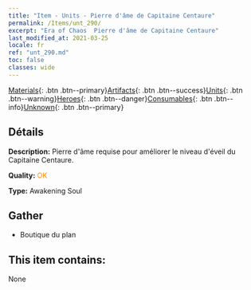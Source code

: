 ```yaml
---
title: "Item - Units - Pierre d'âme de Capitaine Centaure"
permalink: /Items/unt_290/
excerpt: "Era of Chaos  Pierre d'âme de Capitaine Centaure"
last_modified_at: 2021-03-25
locale: fr
ref: "unt_290.md"
toc: false
classes: wide
---
```

 [Materials](/fr/Items/){: .btn .btn--primary}[Artifacts](/fr/Items/Artifacts/){: .btn .btn--success}[Units](/fr/Items/Units/){: .btn .btn--warning}[Heroes](/fr/Items/Heroes/){: .btn .btn--danger}[Consumables](/fr/Items/Consumables/){: .btn .btn--info}[Unknown](/fr/Items/Unknown/){: .btn .btn--primary}

## Détails
 **Description:** Pierre d'âme requise pour améliorer le niveau d'éveil du Capitaine Centaure.

 **Quality:** <span style="color: #FF8C00">OK</span>

 **Type:** Awakening Soul

## Gather

*    Boutique du plan 

## This item contains:

  None

